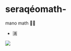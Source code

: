 # seraqéomath-
 mano math 🤠🤙
- 🈵

![](https://media1.tenor.com/m/UOXzaNGSpuwAAAAd/cristiano-ronaldo.gif)
